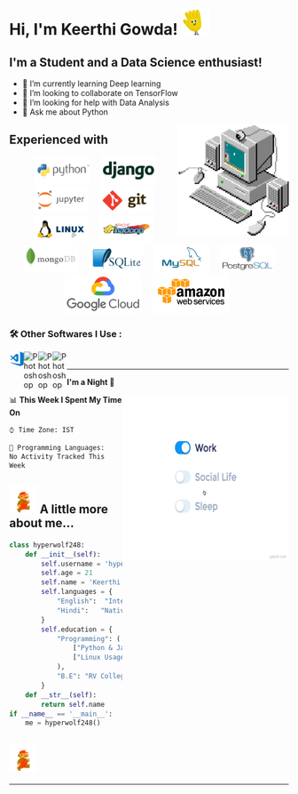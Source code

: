 <!-- ### Hello World! <img src="wave.gif" width="25px"/> -->

<p align="left">

# Hi, I'm Keerthi Gowda! <img src="wave.gif" width="50px"/>

## I'm a Student and a Data Science enthusiast!

- 🌱 I’m currently learning Deep learning
- 👯 I’m looking to collaborate on TensorFlow
- 🤔 I’m looking for help with Data Analysis
- 💬 Ask me about Python

<img align="right" width="200" height="200" src="comp.gif">

</p>

## Experienced with 
<p align="center" >
<code> <img height="50" src="https://github.com/hyperwolf248/-/blob/main/resource/python-icon.svg"> </code>
<code> <img height="50" src="https://github.com/hyperwolf248/-/blob/main/resource/dj.svg"> </code>
<code> <img height="50" src="https://github.com/hyperwolf248/-/blob/main/resource/jp.svg"> </code>
<code> <img height="50" src="https://github.com/hyperwolf248/-/blob/main/resource/git.svg"> </code>
<code> <img height="50" src="https://github.com/hyperwolf248/-/blob/main/resource/linux-ar21.svg"> </code>
<code> <img height="50" src="https://github.com/hyperwolf248/-/blob/main/resource/other/apache_hadoop-ar21.svg"> </code>
<code> <img height="50" src="https://github.com/hyperwolf248/-/blob/main/resource/other/mongodb-ar21.svg"> </code>
<code> <img height="50" src="https://github.com/hyperwolf248/-/blob/main/resource/other/sqlite-ar21.svg"> </code>
<code> <img height="50" src="https://github.com/hyperwolf248/-/blob/main/resource/other/mysql-ar21.svg"> </code>
<code> <img height="50" src="https://github.com/hyperwolf248/-/blob/main/resource/other/postgresql-ar21.svg"> </code>
<code> <img height="70" src="https://github.com/hyperwolf248/-/blob/main/resource/google_cloud-ar21.svg"> </code>
<code> <img height="70" src="https://github.com/hyperwolf248/-/blob/main/resource/amazon_aws-ar21.svg"> </code>

### 🛠 Other Softwares I Use : 

<a href="https://code.visualstudio.com/"><img align="left" alt="Visual Studio Code" width="26px" src="https://raw.githubusercontent.com/github/explore/80688e429a7d4ef2fca1e82350fe8e3517d3494d/topics/visual-studio-code/visual-studio-code.png" /> </a>
<a href="https://www.photoshop.com/en" target="_blank"> <img align="left" alt="Photoshop" width="26px" src="https://upload.wikimedia.org/wikipedia/commons/thumb/a/af/Adobe_Photoshop_CC_icon.svg/1200px-Adobe_Photoshop_CC_icon.svg.png"/> </a>
<a href="https://www.adobe.com/in/products/photoshop-lightroom.html" target="_blank"> <img align="left" alt="Photoshop" width="26px" src="https://upload.wikimedia.org/wikipedia/commons/thumb/4/40/Adobe_Premiere_Pro_CC_icon.svg/1200px-Adobe_Premiere_Pro_CC_icon.svg.png"/> </a>
<a href="https://www.adobe.com/in/products/premiere.html" target="_blank"> <img align="left" alt="Photoshop" width="26px" src="https://upload.wikimedia.org/wikipedia/commons/thumb/b/b6/Adobe_Photoshop_Lightroom_CC_logo.svg/220px-Adobe_Photoshop_Lightroom_CC_logo.svg.png"/> </a>

<br />



<hr>
<!--START_SECTION:waka-->

**I'm a Night 🦉** 

<p>
    <img align="right" width="300" height="300" src="life_balance.gif">
</p>


📊 **This Week I Spent My Time On** 

```text
⌚︎ Time Zone: IST

💬 Programming Languages: 
No Activity Tracked This Week

```


<!--END_SECTION:waka-->



## <img src="mario.gif" width="50px"/> A little more about me...

```py
class hyperwolf248:
    def __init__(self):
        self.username = 'hyperwolf248'
        self.age = 21
        self.name = 'Keerthi Gowda'
        self.languages = {
            "English":  "Intermediate",
            "Hindi":   "Native language"
        }
        self.education = {
            "Programming": (
                ["Python & Javascript", "Self Education"],
                ["Linux Usage", "Self Education"]
            ),
            "B.E": "RV College of Engineering",
        }
    def __str__(self):
        return self.name
if __name__ == '__main__':
    me = hyperwolf248()
```
## <img src="mario.gif" width="50px"/>

<hr>

<p align="center">
  <a href="https://github.com/hyperwolf248">
    
    
  </a>
</p>
